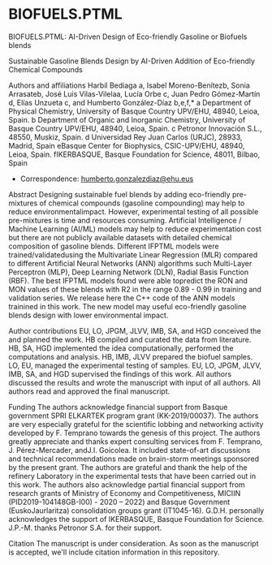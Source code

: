 # BIOFUELS.PTML
BIOFUELS.PTML: AI-Driven Design of Eco-friendly Gasoline or Biofuels blends

Sustainable Gasoline Blends Design by AI-Driven Addition of Eco-friendly Chemical Compounds

Authors and affiliations
Harbil Bediaga a, Isabel Moreno-Benítezb, Sonia Arrasateb, José Luis Vilas-Vilelaa, Lucía Orbe c, Juan Pedro Gómez-Martín d, 
Elías Unzueta c, and Humberto González-Díaz b,e,f,*
a Department of Physical Chemistry, University of Basque Country UPV/EHU, 48940, Leioa, Spain.
b Department of Organic and Inorganic Chemistry, 
University of Basque Country UPV/EHU, 48940, Leioa, Spain.
c Petronor Innovación S.L., 48550, Muskiz, Spain.
d Universidad Rey Juan Carlos (URJC), 28933, Madrid, Spain
eBasque Center for Biophysics, CSIC-UPV/EHU, 48940, Leioa, Spain.
fIKERBASQUE, Basque Foundation for Science, 48011, Bilbao, Spain

* Correspondence: humberto.gonzalezdiaz@ehu.eus

Abstract
Designing sustainable fuel blends by adding eco-friendly pre-mixtures of chemical compounds (gasoline compounding) may help to reduce environmentalimpact. However, experimental testing of all possible pre-mixtures is time and resources consuming. Artificial Intelligence / Machine Learning (AI/ML) models may help to reduce experimentation cost but there are not publicly available datasets with detailed chemical composition of gasoline blends. Different IFPTML models were trained/validatedusing the Multivariate Linear Regression (MLR) compared to different Artificial Neural Networks (ANN) algorithms such Multi-Layer Perceptron (MLP), Deep Learning Network (DLN), Radial Basis Function (RBF).  The best IFPTML models found were able topredict the RON and MON values of these blends with R2 in the range 0.89 - 0.99 in training and validation series. We release here the C++ code of the ANN models trainined in this work. The new model may useful eco-friendly gasoline blends design with lower environmental impact.

Author contributions
EU, LO, JPGM, JLVV, IMB, SA, and HGD conceived the and planned the work. HB compiled and curated the data from literature. HB, SA, HGD implemented the idea computationally, performed the computations and analysis. HB, IMB, JLVV prepared the biofuel samples. LO, EU, managed the experimental testing of samples. EU, LO, JPGM, JLVV, IMB, SA, and HGD supervised the findings of this work. All authors discussed the results and wrote the manuscript with input of all authors. All authors read and approved the final manuscript.

Funding
The authors acknowledge financial support from Basque government SPRI ELKARTEK program grant (KK-2019/00037). The authors are very especially grateful for the scientific lobbing and networking activity developed by F. Temprano towards the genesis of this project. The authors greatly appreciate and thanks expert consulting services from F. Temprano, J. Pérez-Mercader, andJ.I. Goicolea. It included state-of-art discussions and technical recommendations made on brain-storm meetings sponsored by the present grant. The authors are grateful and thank the help of the refinery Laboratory in the experimental tests that have been carried out in this work. The authors also acknowledge partial financial support from research grants of Ministry of Economy and Competitiveness, MICIIN (PID2019-104148GB-I00) - 2020 – 2022) and Basque Government (EuskoJaurlaritza) consolidation groups grant (IT1045-16). G.D.H. personally acknowledges the support of IKERBASQUE, Basque Foundation for Science. J.P.-M. thanks Petronor S.A. for their support. 

Citation
The manuscript is under consideration. As soon as the manuscript is accepted, we'll include citation information in this repository.
